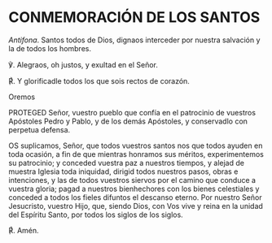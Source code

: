 # CONMEMORACIÓN DE LOS SANTOS

*Antifona*. Santos todos de Dios,
dignaos interceder por nuestra salvación y la de todos los hombres.

&#x2123;. Alegraos, oh justos, y exultad en el Señor.

&#x211F;. Y glorificadle todos los que sois rectos de corazón.

Oremos

PROTEGED Señor, vuestro pueblo que confía en el patrocinio de vuestros Apóstoles Pedro y Pablo, y
de los demás Apóstoles, y conservadlo con perpetua defensa. 

OS suplicamos, Señor, que todos vuestros santos nos que todos ayuden en toda ocasión, a fin de que mientras honramos sus méritos, experimentemos su patrocinio; y conceded vuestra paz a nuestros tiempos, y alejad de muestra Iglesia toda iniquidad, dirigid todos nuestros pasos, obras e intenciones, y las de todos vuestros siervos por el camino que conduce a vuestra gloria; pagad a nuestros bienhechores con los bienes celestiales y conceded a todos los fieles difuntos el descanso eterno. Por nuestro Señor Jesucristo, vuestro Hijo, que, siendo Dios, con Vos vive y reina en la unidad del Espíritu Santo, por todos los siglos de los siglos.

℟. Amén.
